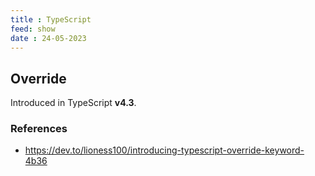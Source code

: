 ```yaml
---
title : TypeScript
feed: show
date : 24-05-2023
---
```


## Override

Introduced in TypeScript **v4.3**.

### References
- https://dev.to/lioness100/introducing-typescript-override-keyword-4b36
